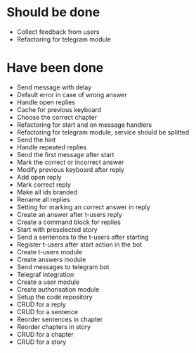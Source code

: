 # Should be done
- Collect feedback from users
- Refactoring for telegram module

# Have been done
- Send message with delay
- Default error in case of wrong answer
- Handle open replies
- Cache for previous keyboard
- Choose the correct chapter
- Refactoring for start and on message handlers
- Refactoring for telegram module, service should be splitted
- Send the hint
- Handle repeated replies
- Send the first message after start
- Mark the correct or incorrect answer
- Modify previous keyboard after reply
- Add open reply
- Mark correct reply
- Make all ids branded
- Rename all replies
- Setting for marking an correct answer in reply
- Create an answer after t-users reply
- Create a command block for replies
- Start with preselected story
- Send a sentences to the t-users after starting
- Register t-users after start action in the bot
- Create t-users module
- Create answers module
- Send messages to telegram bot
- Telegraf integration
- Create a user module
- Create authorisation module
- Setup the code repository
- CRUD for a reply
- CRUD for a sentence
- Reorder sentences in chapter
- Reorder chapters in story
- CRUD for a chapter
- CRUD for a story 
